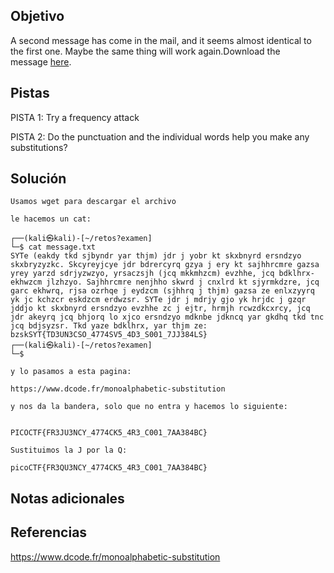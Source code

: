 ## Objetivo
A second message has come in the mail, and it seems almost identical to the first one. Maybe the same thing will work again.Download the message [here](https://artifacts.picoctf.net/c/182/message.txt).
## Pistas
PISTA 1:
Try a frequency attack

PISTA 2:
Do the punctuation and the individual words help you make any substitutions?

## Solución
```
Usamos wget para descargar el archivo

le hacemos un cat:

┌──(kali㉿kali)-[~/retos?examen]
└─$ cat message.txt                                     
SYTe (eakdy tkd sjbyndr yar thjm) jdr j yobr kt skxbnyrd ersndzyo skxbryzyzkc. Skcyreyjcye jdr bdrercyrq gzya j ery kt sajhhrcmre gazsa yrey yarzd sdrjyzwzyo, yrsaczsjh (jcq mkkmhzcm) evzhhe, jcq bdklhrx-ekhwzcm jlzhzyo. Sajhhrcmre nenjhho skwrd j cnxlrd kt sjyrmkdzre, jcq garc ekhwrq, rjsa ozrhqe j eydzcm (sjhhrq j thjm) gazsa ze enlxzyyrq yk jc kchzcr eskdzcm erdwzsr. SYTe jdr j mdrjy gjo yk hrjdc j gzqr jddjo kt skxbnyrd ersndzyo evzhhe zc j ejtr, hrmjh rcwzdkcxrcy, jcq jdr akeyrq jcq bhjorq lo xjco ersndzyo mdknbe jdkncq yar gkdhq tkd tnc jcq bdjsyzsr. Tkd yaze bdklhrx, yar thjm ze: bzskSYT{TD3UN3CSO_4774SV5_4D3_S001_7JJ384LS}                                                                                                                    
┌──(kali㉿kali)-[~/retos?examen]
└─$ 

y lo pasamos a esta pagina:

https://www.dcode.fr/monoalphabetic-substitution

y nos da la bandera, solo que no entra y hacemos lo siguiente:


PICOCTF{FR3JU3NCY_4774CK5_4R3_C001_7AA384BC}

Sustituimos la J por la Q:

picoCTF{FR3QU3NCY_4774CK5_4R3_C001_7AA384BC}
```
## Notas adicionales

## Referencias

https://www.dcode.fr/monoalphabetic-substitution